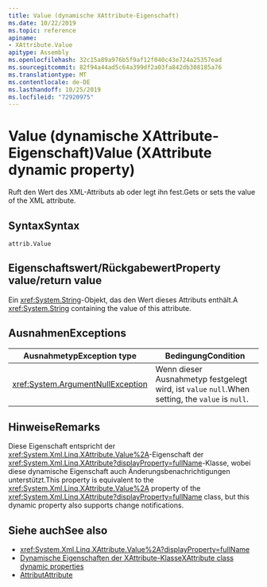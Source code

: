 ```yaml
---
title: Value (dynamische XAttribute-Eigenschaft)
ms.date: 10/22/2019
ms.topic: reference
apiname:
- XAttribute.Value
apitype: Assembly
ms.openlocfilehash: 32c15a89a976b5f9af12f040c43e724a25357ead
ms.sourcegitcommit: 82f94a44ad5c64a399df2a03fa842db308185a76
ms.translationtype: MT
ms.contentlocale: de-DE
ms.lasthandoff: 10/25/2019
ms.locfileid: "72920975"
---
```

# <a name="value-xattribute-dynamic-property"></a><span data-ttu-id="80961-102">Value (dynamische XAttribute-Eigenschaft)</span><span class="sxs-lookup"><span data-stu-id="80961-102">Value (XAttribute dynamic property)</span></span>

<span data-ttu-id="80961-103">Ruft den Wert des XML-Attributs ab oder legt ihn fest.</span><span class="sxs-lookup"><span data-stu-id="80961-103">Gets or sets the value of the XML attribute.</span></span>

## <a name="syntax"></a><span data-ttu-id="80961-104">Syntax</span><span class="sxs-lookup"><span data-stu-id="80961-104">Syntax</span></span>

```xaml
attrib.Value
```

## <a name="property-valuereturn-value"></a><span data-ttu-id="80961-105">Eigenschaftswert/Rückgabewert</span><span class="sxs-lookup"><span data-stu-id="80961-105">Property value/return value</span></span>

<span data-ttu-id="80961-106">Ein <xref:System.String>-Objekt, das den Wert dieses Attributs enthält.</span><span class="sxs-lookup"><span data-stu-id="80961-106">A <xref:System.String> containing the value of this attribute.</span></span>

## <a name="exceptions"></a><span data-ttu-id="80961-107">Ausnahmen</span><span class="sxs-lookup"><span data-stu-id="80961-107">Exceptions</span></span>

|<span data-ttu-id="80961-108">Ausnahmetyp</span><span class="sxs-lookup"><span data-stu-id="80961-108">Exception type</span></span>|<span data-ttu-id="80961-109">Bedingung</span><span class="sxs-lookup"><span data-stu-id="80961-109">Condition</span></span>|
| - |---------------|
|<xref:System.ArgumentNullException>|<span data-ttu-id="80961-110">Wenn dieser Ausnahmetyp festgelegt wird, ist `value` `null`.</span><span class="sxs-lookup"><span data-stu-id="80961-110">When setting, the `value` is `null`.</span></span>|

## <a name="remarks"></a><span data-ttu-id="80961-111">Hinweise</span><span class="sxs-lookup"><span data-stu-id="80961-111">Remarks</span></span>

<span data-ttu-id="80961-112">Diese Eigenschaft entspricht der <xref:System.Xml.Linq.XAttribute.Value%2A>-Eigenschaft der <xref:System.Xml.Linq.XAttribute?displayProperty=fullName>-Klasse, wobei diese dynamische Eigenschaft auch Änderungsbenachrichtigungen unterstützt.</span><span class="sxs-lookup"><span data-stu-id="80961-112">This property is equivalent to the <xref:System.Xml.Linq.XAttribute.Value%2A> property of the <xref:System.Xml.Linq.XAttribute?displayProperty=fullName> class, but this dynamic property also supports change notifications.</span></span>

## <a name="see-also"></a><span data-ttu-id="80961-113">Siehe auch</span><span class="sxs-lookup"><span data-stu-id="80961-113">See also</span></span>

- <xref:System.Xml.Linq.XAttribute.Value%2A?displayProperty=fullName>
- [<span data-ttu-id="80961-114">Dynamische Eigenschaften der XAttribute-Klasse</span><span class="sxs-lookup"><span data-stu-id="80961-114">XAttribute class dynamic properties</span></span>](value-xattribute-dynamic-property.md)
- [<span data-ttu-id="80961-115">Attribut</span><span class="sxs-lookup"><span data-stu-id="80961-115">Attribute</span></span>](attribute-xelement-dynamic-property.md)
